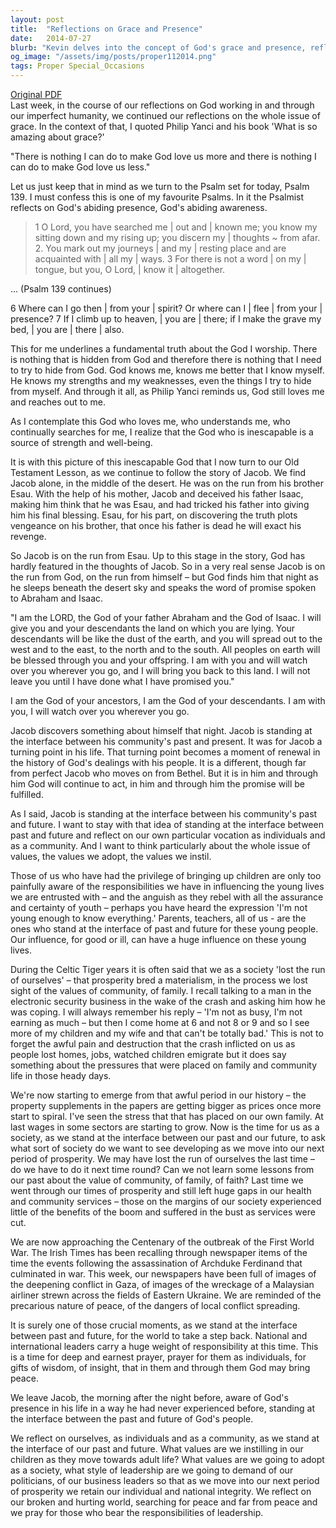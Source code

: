 ```yaml
---
layout: post
title:  "Reflections on Grace and Presence"
date:   2014-07-27
blurb: "Kevin delves into the concept of God's grace and presence, reflecting on Psalm 139 and the story of Jacob. He emphasizes the unchanging love of God, regardless of our imperfections, and the importance of values and community in society. The sermon encourages introspection on personal and societal values, especially in the wake of societal prosperity and global conflicts."
og_image: "/assets/img/posts/proper112014.png"
tags: Proper Special_Occasions
---
```

[Original PDF](/assets/pdf/proper112014.pdf)    
Last week, in the course of our reflections on God working in and through our imperfect humanity, we continued our reflections on the whole issue of grace. In the context of that, I quoted Philip Yanci and his book 'What is so amazing about grace?' 

"There is nothing I can do to make God love us more and there is nothing I can do to make God love us less."

Let us just keep that in mind as we turn to the Psalm set for today, Psalm 139. I must confess this is one of my favourite Psalms. In it the Psalmist reflects on God's abiding presence, God's abiding awareness.

> 1 O Lord, you have searched me | out and | known me; you know my sitting down and my rising up; you discern my | thoughts ~ from afar.
> 2. You mark out my journeys | and my | resting place and are acquainted with | all my | ways.
> 3 For there is not a word | on my | tongue, but you, O Lord, | know it | altogether.

... (Psalm 139 continues)

6 Where can I go then | from your | spirit? Or where can I | flee | from your | presence?
7 If I climb up to heaven, | you are | there; if I make the grave my bed, | you are | there | also.

This for me underlines a fundamental truth about the God I worship. There is nothing that is hidden from God and therefore there is nothing that I need to try to hide from God. God knows me, knows me better that I know myself. He knows my strengths and my weaknesses, even the things I try to hide from myself. And through it all, as Philip Yanci reminds us, God still loves me and reaches out to me.

As I contemplate this God who loves me, who understands me, who continually searches for me, I realize that the God who is inescapable is a source of strength and well-being.

It is with this picture of this inescapable God that I now turn to our Old Testament Lesson, as we continue to follow the story of Jacob. We find Jacob alone, in the middle of the desert. He was on the run from his brother Esau. With the help of his mother, Jacob and deceived his father Isaac, making him think that he was Esau, and had tricked his father into giving him his final blessing. Esau, for his part, on discovering the truth plots vengeance on his brother, that once his father is dead he will exact his revenge.

So Jacob is on the run from Esau. Up to this stage in the story, God has hardly featured in the thoughts of Jacob. So in a very real sense Jacob is on the run from God, on the run from himself – but God finds him that night as he sleeps beneath the desert sky and speaks the word of promise spoken to Abraham and Isaac.

"I am the LORD, the God of your father Abraham and the God of Isaac. I will give you and your descendants the land on which you are lying. Your descendants will be like the dust of the earth, and you will spread out to the west and to the east, to the north and to the south. All peoples on earth will be blessed through you and your offspring. I am with you and will watch over you wherever you go, and I will bring you back to this land. I will not leave you until I have done what I have promised you."

I am the God of your ancestors, I am the God of your descendants. I am with you, I will watch over you wherever you go.

Jacob discovers something about himself that night. Jacob is standing at the interface between his community's past and present. It was for Jacob a turning point in his life. That turning point becomes a moment of renewal in the history of God's dealings with his people. It is a different, though far from perfect Jacob who moves on from Bethel. But it is in him and through him God will continue to act, in him and through him the promise will be fulfilled.

As I said, Jacob is standing at the interface between his community's past and future. I want to stay with that idea of standing at the interface between past and future and reflect on our own particular vocation as individuals and as a community. And I want to think particularly about the whole issue of values, the values we adopt, the values we instil.

Those of us who have had the privilege of bringing up children are only too painfully aware of the responsibilities we have in influencing the young lives we are entrusted with – and the anguish as they rebel with all the assurance and certainty of youth – perhaps you have heard the expression 'I'm not young enough to know everything.' Parents, teachers, all of us - are the ones who stand at the interface of past and future for these young people. Our influence, for good or ill, can have a huge influence on these young lives.

During the Celtic Tiger years it is often said that we as a society 'lost the run of ourselves' – that prosperity bred a materialism, in the process we lost sight of the values of community, of family. I recall talking to a man in the electronic security business in the wake of the crash and asking him how he was coping. I will always remember his reply – 'I'm not as busy, I'm not earning as much – but then I come home at 6 and not 8 or 9 and so I see more of my children and my wife and that can't be totally bad.' This is not to forget the awful pain and destruction that the crash inflicted on us as people lost homes, jobs, watched children emigrate but it does say something about the pressures that were placed on family and community life in those heady days.

We're now starting to emerge from that awful period in our history – the property supplements in the papers are getting bigger as prices once more start to spiral. I've seen the stress that that has placed on our own family. At last wages in some sectors are starting to grow. Now is the time for us as a society, as we stand at the interface between our past and our future, to ask what sort of society do we want to see developing as we move into our next period of prosperity. We may have lost the run of ourselves the last time – do we have to do it next time round? Can we not learn some lessons from our past about the value of community, of family, of faith? Last time we went through our times of prosperity and still left huge gaps in our health and community services – those on the margins of our society experienced little of the benefits of the boom and suffered in the bust as services were cut.

We are now approaching the Centenary of the outbreak of the First World War. The Irish Times has been recalling through newspaper items of the time the events following the assassination of Archduke Ferdinand that culminated in war. This week, our newspapers have been full of images of the deepening conflict in Gaza, of images of the wreckage of a Malaysian airliner strewn across the fields of Eastern Ukraine. We are reminded of the precarious nature of peace, of the dangers of local conflict spreading.

It is surely one of those crucial moments, as we stand at the interface between past and future, for the world to take a step back. National and international leaders carry a huge weight of responsibility at this time. This is a time for deep and earnest prayer, prayer for them as individuals, for gifts of wisdom, of insight, that in them and through them God may bring peace.

We leave Jacob, the morning after the night before, aware of God's presence in his life in a way he had never experienced before, standing at the interface between the past and future of God's people.

We reflect on ourselves, as individuals and as a community, as we stand at the interface of our past and future. What values are we instilling in our children as they move towards adult life? What values are we going to adopt as a society, what style of leadership are we going to demand of our politicians, of our business leaders so that as we move into our next period of prosperity we retain our individual and national integrity. We reflect on our broken and hurting world, searching for peace and far from peace and we pray for those who bear the responsibilities of leadership.
